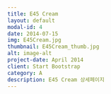 ```yaml
---
title: E45 Cream
layout: default
modal-id: 4
date: 2014-07-15
img: E45Cream.jpg
thumbnail: E45Cream_thumb.jpg
alt: image-alt
project-date: April 2014
client: Start Bootstrap
category: A
description: E45 Cream 상세페이지
---
```

